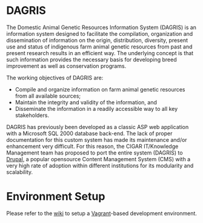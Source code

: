 # DAGRIS

The Domestic Animal Genetic Resources Information System (DAGRIS) is an information system designed to facilitate the compilation, organization and dissemination of information on the origin, distribution, diversity, present use and status of indigenous farm animal genetic resources from past and present research results in an efficient way. The underlying concept is that such information provides the necessary basis for developing breed improvement as well as conservation programs.

The working objectives of DAGRIS are:
* Compile and organize information on farm animal genetic resources from all available sources;
* Maintain the integrity and validity of the information, and
* Disseminate the information in a readily accessible way to all key stakeholders.

DAGRIS has previously been developed as a classic ASP web application with a Microsoft SQL 2000 database back-end. The lack of proper documentation for this custom system has made its maintenance and/or enhancement very difficult. For this reason, the CIGAR IT/Knowledge Management team has proposed to port the entire system (DAGRIS) to [Drupal](http://drupal.org), a popular opensource Content Management System (CMS) with a very high rate of adoption within different institutions for its modularity and scalability.

# Environment Setup

Please refer to the [wiki](https://github.com/ilri/DAGRIS/wiki) to setup a [Vagrant](http://www.vagrantup.com/)-based development environment.